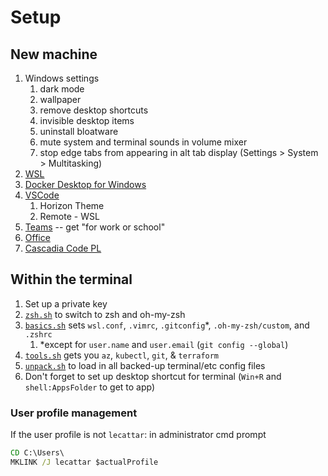 # Setup

## New machine

1. Windows settings
	1. dark mode
	1. wallpaper
	1. remove desktop shortcuts
	1. invisible desktop items
	1. uninstall bloatware
	1. mute system and terminal sounds in volume mixer
    1. stop edge tabs from appearing in alt tab display (Settings \> System \> Multitasking)
1. [WSL](https://docs.microsoft.com/en-us/windows/wsl/install)
1. [Docker Desktop for Windows](https://hub.docker.com/editions/community/docker-ce-desktop-windows)
1. [VSCode](https://code.visualstudio.com/Download)
	1. Horizon Theme
	1. Remote - WSL
1. [Teams](https://teams.microsoft.com/downloads) -- get "for work or school"
1. [Office](portal.office.com)
1. [Cascadia Code PL](https://github.com/microsoft/cascadia-code/releases)

## Within the terminal 

1. Set up a private key
1. [`zsh.sh`](./zsh.sh) to switch to zsh and oh-my-zsh
1. [`basics.sh`](./basics.sh) sets `wsl.conf`, `.vimrc`, `.gitconfig`\*, `.oh-my-zsh/custom`, and `.zshrc`
    1. \*except for `user.name` and `user.email` (`git config --global`)
1. [`tools.sh`](./tools.sh) gets you `az`, `kubectl`, `git`, & `terraform`
1. [`unpack.sh`](../terminal/unpack.sh) to load in all backed-up terminal/etc config files
1. Don't forget to set up desktop shortcut for terminal (`Win+R` and `shell:AppsFolder` to get to app)

### User profile management

If the user profile is not `lecattar`: in administrator cmd prompt

```cmd
CD C:\Users\
MKLINK /J lecattar $actualProfile
```

